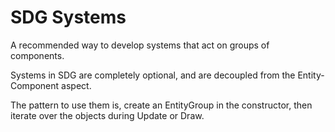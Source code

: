 # SDG Systems

A recommended way to develop systems that act on groups of components.

Systems in SDG are completely optional, and are decoupled from the Entity-Component aspect.

The pattern to use them is, create an EntityGroup in the
constructor, then iterate over the objects during Update or Draw.
